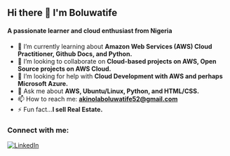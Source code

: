 ## Hi there 👋 I'm Boluwatife ##
#### A passionate learner and cloud enthusiast from Nigeria ####

<!--
**boltechz/boltechz** is a ✨ _special_ ✨ repository because its `README.md` (this file) appears on your GitHub profile.

Here are some ideas to get you started:
-->

- 🌱 I’m currently learning about <b>Amazon Web Services (AWS) Cloud Practitioner, Github Docs, and Python.</b>
- 👯 I’m looking to collaborate on <b>Cloud-based projects on AWS, Open Source projects on AWS Cloud.</b>
- 🤔 I’m looking for help with <b>Cloud Development with AWS and perhaps Microsoft Azure.</b>
- 💬 Ask me about <b>AWS, Ubuntu/Linux, Python, and HTML/CSS.</b>
- 📫 How to reach me: <b>akinolaboluwatife52@gmail.com</b>
- ⚡ Fun fact...<b>I sell Real Estate.</b>

### Connect with me: ###
[![LinkedIn](https://img.icons8.com/color/48/undefined/linkedin.png)](https://www.linkedin.com/in/boluwatife-akinola-2a777b207/)
